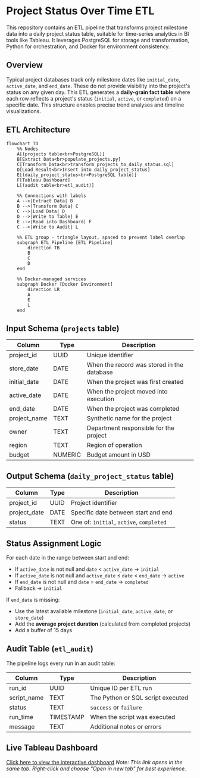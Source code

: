 # Project Status Over Time ETL

This repository contains an ETL pipeline that transforms project milestone data into a daily project status table, suitable for time-series analytics in BI tools like Tableau. It leverages PostgreSQL for storage and transformation, Python for orchestration, and Docker for environment consistency.

## Overview

Typical project databases track only milestone dates like `initial_date`, `active_date`, and `end_date`. These do not provide visibility into the project's status on any given day.
This ETL generates a **daily-grain fact table** where each row reflects a project's status (`initial`, `active`, or `completed`) on a specific date. This structure enables precise trend analyses and timeline visualizations.

## ETL Architecture

```mermaid
flowchart TD
    %% Nodes
    A[(projects table<br>PostgreSQL)] 
    B[Extract Data<br>populate_projects.py]
    C[Transform Data<br>transform_projects_to_daily_status.sql]
    D[Load Result<br>Insert into daily_project_status]
    E[(daily_project_status<br>PostgreSQL table)]
    F[Tableau Dashboard]
    L[(audit table<br>etl_audit)]

    %% Connections with labels
    A -->|Extract Data| B
    B -->|Transform Data| C
    C -->|Load Data| D
    D -->|Write to Table| E
    E -->|Read into Dashboard| F
    C -->|Write to Audit| L

    %% ETL group - triangle layout, spaced to prevent label overlap
    subgraph ETL_Pipeline [ETL Pipeline]
        direction TB
        B
        C
        D
    end

    %% Docker-managed services
    subgraph Docker [Docker Environment]
        direction LR
        A
        E
        L
    end
```

## Input Schema (`projects` table)

| Column        | Type    | Description                                      |
|---------------|---------|--------------------------------------------------|
| project_id    | UUID    | Unique identifier                                |
| store_date    | DATE    | When the record was stored in the database       |
| initial_date  | DATE    | When the project was first created               |
| active_date   | DATE    | When the project moved into execution            |
| end_date      | DATE    | When the project was completed                   |
| project_name  | TEXT    | Synthetic name for the project                   |
| owner         | TEXT    | Department responsible for the project           |
| region        | TEXT    | Region of operation                              |
| budget        | NUMERIC | Budget amount in USD                             |

## Output Schema (`daily_project_status` table)

| Column       | Type    | Description                              |
|--------------|---------|------------------------------------------|
| project_id   | UUID    | Project identifier                       |
| project_date | DATE    | Specific date between start and end      |
| status       | TEXT    | One of: `initial`, `active`, `completed` |

## Status Assignment Logic

For each date in the range between start and end:

- If `active_date` is not null and `date` < `active_date` → `initial`
- If `active_date` is not null and `active_date` ≤ `date` < `end_date` → `active`
- If `end_date` is not null and `date` = `end_date` → `completed`
- Fallback → `initial`

If `end_date` is missing:
- Use the latest available milestone (`initial_date`, `active_date`, or `store_date`)
- Add the **average project duration** (calculated from completed projects)
- Add a buffer of 15 days

## Audit Table (`etl_audit`)

The pipeline logs every run in an audit table:

| Column       | Type      | Description                       |
|--------------|-----------|-----------------------------------|
| run_id       | UUID      | Unique ID per ETL run             |
| script_name  | TEXT      | The Python or SQL script executed |
| status       | TEXT      | `success` or `failure`            |
| run_time     | TIMESTAMP | When the script was executed      |
| message      | TEXT      | Additional notes or errors        |

## Live Tableau Dashboard

[Click here to view the interactive dashboard](https://public.tableau.com/app/profile/yonatan3121/viz/project-status-etl/Dashboard?publish=yes)
_Note: This link opens in the same tab. Right-click and choose "Open in new tab" for best experience._    
